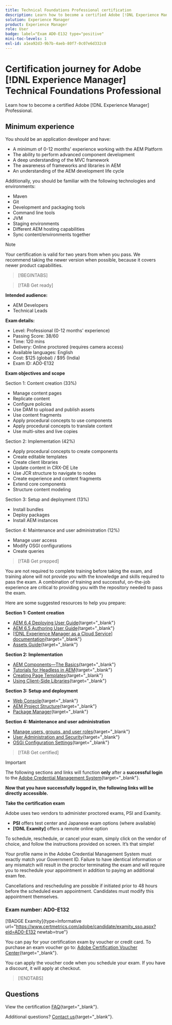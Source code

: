 ```yaml
---
title: Technical Foundations Professional certification
description: Learn how to become a certified Adobe [!DNL Experience Manager] Professional.
solution: Experience Manager
product: Experience Manager
role: User
badge: label="Exam AD0-E132 type="positive"
mini-toc-levels: 1
exl-id: a1ea92d3-9b7b-4aeb-80f7-0c07e6d332c0
---
```

# Certification journey for Adobe [!DNL Experience Manager] Technical Foundations Professional

Learn how to become a certified Adobe [!DNL Experience Manager] Professional.

## Minimum experience

You should be an application developer and have:

* A minimum of 0-12 months' experience working with the AEM Platform
* The ability to perform advanced component development
* A deep understanding of the MVC framework
* The awareness of frameworks and libraries in AEM
* An understanding of the AEM development life cycle
 
 Additionally, you should be familiar with the following technologies and environments:

* Maven
* Git
* Development and packaging tools
* Command line tools
* JVM
* Staging environments
* Different AEM hosting capabilities
* Sync content/environments together

>[!NOTE]
>
>Your certification is valid for two years from when you pass. We recommend taking the newer version when possible, because it covers newer product capabilities.

>[!BEGINTABS]

>[!TAB Get ready]

**Intended audience:**

* AEM Developers
* Technical Leads

**Exam details:**

* Level: Professional (0-12 months' experience)
* Passing Score: 38/60
* Time: 120 mins
* Delivery: Online proctored (requires camera access)
* Available languages: English
* Cost: $125 (global) / $95 (India)
* Exam ID: AD0-E132

**Exam objectives and scope**

Section 1: Content creation (33%)

* Manage content pages
* Replicate content
* Configure policies
* Use DAM to upload and publish assets
* Use content fragments
* Apply procedural concepts to use components
* Apply procedural concepts to translate content
* Use multi-sites and live copies

Section 2: Implementation (42%)

* Apply procedural concepts to create components
* Create editable templates
* Create client libraries
* Update content in CRX-DE Lite
* Use JCR structure to navigate to nodes
* Create experience and content fragments
* Extend core components
* Structure content modeling

Section 3: Setup and deployment (13%)

* Install bundles
* Deploy packages
* Install AEM instances

Section 4: Maintenance and user administration (12%)

* Manage user access
* Modify OSGI configurations
* Create queries

>[!TAB Get prepped]

You are not required to complete training before taking the exam, and training alone will not provide you with the knowledge and skills required to pass the exam. A combination of training and successful, on-the-job experience are critical to providing you with the repository needed to pass the exam.

Here are some suggested resources to help you prepare:

**Section 1: Content creation**


* [AEM 6.4 Deploying User Guide](https://experienceleague.adobe.com/docs/experience-manager-64/deploying/home.html){target="_blank"} 
* [AEM 6.5 Authoring User Guide](https://experienceleague.adobe.com/docs/experience-manager-65/authoring/home.html){target="_blank"} 
* [[!DNL Experience Manager as a Cloud Service] documentation](https://experienceleague.adobe.com/docs/experience-manager-cloud-service/content/home.html){target="_blank"} 
* [Assets Guide](https://experienceleague.adobe.com/docs/experience-manager-65/assets/home.html){target="_blank"} 

**Section 2: Implementation**

* [AEM Components—The Basics](https://experienceleague.adobe.com/docs/experience-manager-65/developing/components/components-basics.html){target="_blank"}
* [Tutorials for Headless in AEM](https://experienceleague.adobe.com/docs/experience-manager-learn/getting-started-with-aem-headless/overview.html){target="_blank"}
* [Creating Page Templates](https://experienceleague.adobe.com/docs/experience-manager-65/authoring/siteandpage/templates.html#creating-and-managing-templates){target="_blank"}
* [Using Client-Side Libraries](https://experienceleague.adobe.com/docs/experience-manager-65/developing/introduction/clientlibs.html){target="_blank"}

**Section 3: Setup and deployment**

* [Web Console](https://experienceleague.adobe.com/docs/experience-manager-65/deploying/configuring/web-console.html){target="_blank"}
* [AEM Project Structure](https://experienceleague.adobe.com/docs/experience-manager-cloud-service/content/implementing/developing/aem-project-content-package-structure.html#embedding-3rd-party-packages){target="_blank"}
* [Package Manager](https://experienceleague.adobe.com/docs/experience-manager-65/administering/contentmanagement/package-manager.html#what-are-packages){target="_blank"}

**Section 4: Maintenance and user administration**

* [Manage users, groups, and user roles](https://experienceleague.adobe.com/docs/experience-manager-brand-portal/using/admin-tools/brand-portal-adding-users.html#add-a-user){target="_blank"}
* [User Administration and Security](https://experienceleague.adobe.com/docs/experience-manager-65/administering/security/security.html){target="_blank"}
* [OSGi Configuration Settings](https://experienceleague.adobe.com/docs/experience-manager-65/deploying/configuring/osgi-configuration-settings.html){target="_blank"}

>[!TAB Get certified]

>[!IMPORTANT]
>
>The following sections and links will function **only**  after a **successful login** to the [Adobe Credential Management System](https://www.certmetrics.com/adobe){target="_blank"}. 

**Now that you have successfully logged in, the following links will be directly accessible.**

**Take the certification exam**

Adobe uses two vendors to administer proctored exams, PSI and Examity. 

* **PSI** offers test center and Japanese exam options (where available) 
* **[!DNL Examity]** offers a remote online option

To schedule, reschedule, or cancel your exam, simply click on the vendor of choice, and follow the instructions provided on screen. It’s that simple! 

Your profile name in the Adobe Credential Management System must exactly match your Government ID. Failure to have identical information or any mismatch will result in the proctor terminating the exam and will require you to reschedule your appointment in addition to paying an additional exam fee.

Cancellations and rescheduling are possible if initiated prior to 48 hours before the scheduled exam appointment. Candidates must modify this appointment themselves.

### Exam number: AD0-E132

[!BADGE Examity]{type=Informative url="https://www.certmetrics.com/adobe/candidate/examity_sso.aspx?eid=AD0-E132 newtab=true"}

You can pay for your certification exam by voucher or credit card. To purchase an exam voucher go to: [Adobe Certification Voucher Center](https://market.xvoucher.com/adobe/global){target="_blank"}. 

You can apply the voucher code when you schedule your exam. If you have a discount, it will apply at checkout.

>[!ENDTABS]

## Questions

View the certification [FAQ](https://experienceleague.adobe.com/docs/certification/certification/faq.html){target="_blank"}.

Additional questions? [Contact us](mailto:certif@adobe.com){target="_blank"}.
